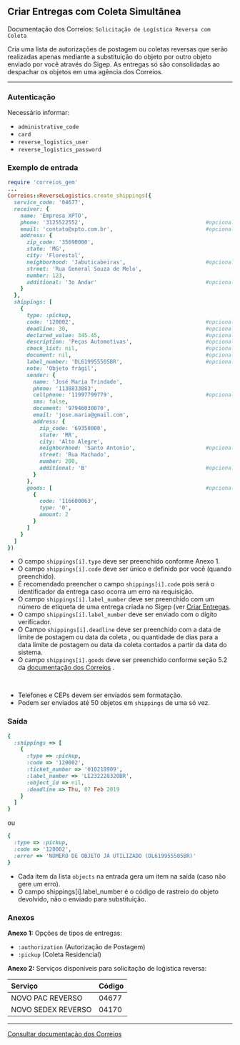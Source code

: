 ## Criar Entregas com Coleta Simultânea

Documentação dos Correios: `Solicitação de Logística Reversa com Coleta`

Cria uma lista de autorizações de postagem ou coletas reversas que serão realizadas apenas mediante a substituição do
objeto por outro objeto enviado por você através do Sigep. As entregas só são consolidadas ao despachar os objetos em uma agência 
dos Correios.

____

### Autenticação
Necessário informar:
* `administrative_code`
* `card`
* `reverse_logistics_user`
* `reverse_logistics_password`

### Exemplo de entrada

```ruby
require 'correios_gem'
...
Correios::ReverseLogistics.create_shippings({
  service_code: '04677',
  receiver: {
    name: 'Empresa XPTO',
    phone: '3125522552',                                      #opcional
    email: 'contato@xpto.com.br',                             #opcional
    address: {
      zip_code: '35690000',
      state: 'MG',
      city: 'Florestal',
      neighborhood: 'Jabuticabeiras',                         #opcional
      street: 'Rua General Souza de Melo',
      number: 123,
      additional: '3o Andar'                                  #opcional
    }
  },
  shippings: [
    {
      type: :pickup,
      code: '120002',                                         #opcional
      deadline: 30,                                           #opcional
      declared_value: 345.45,                                 #opcional
      description: 'Peças Automotivas',                       #opcional
      check_list: nil,                                        #opcional
      document: nil,                                          #opcional
      label_number: 'DL619955505BR',                          #opcional
      note: 'Objeto frágil',
      sender: {
        name: 'José Maria Trindade',
        phone: '1138833883',
        cellphone: '11997799779',                             #opcional
        sms: false,
        document: '97946030070',
        email: 'jose.maria@gmail.com',
        address: {
          zip_code: '69350000',
          state: 'RR',
          city: 'Alto Alegre',
          neighborhood: 'Santo Antonio',                      #opcional
          street: 'Rua Machado',
          number: 200,
          additional: 'B'                                     #opcional
        }
      },
      goods: [                                                #opcional
        {
          code: '116600063',
          type: '0',
          amount: 2
        }
      ]
    }
  ]
})
```
* O campo `shippings[i].type` deve ser preenchido conforme Anexo 1.
* O campo `shippings[i].code` deve ser único e definido por você (quando preenchido).
* É recomendado preencher o campo `shippings[i].code` pois será o identificador da entrega caso ocorra um erro na
requisição.
* O campo `shippings[i].label_number` deve ser preenchido com um número de etiqueta de uma entrega criada no Sigep (ver [Criar Entregas](../sigep/CREATE_SHIPPINGS.md).
* O campo `shippings[i].label_number` deve ser enviado com o dígito verificador.
* O Campo `shippings[i].deadline` deve ser preenchido com a data de limite de postagem ou data da coleta <Date>, ou quantidade 
  de dias para a data limite de postagem ou data da coleta contados a partir da data do sistema.
* O campo `shippings[i].goods` deve ser preenchido conforme seção 5.2 da [documentação dos Correios](CORREIOS_DOCUMENT.pdf)
.

‌‌ 
* Telefones e CEPs devem ser enviados sem formatação.
* Podem ser enviados até 50 objetos em `shippings` de uma só vez.

### Saída

```ruby
{
  :shippings => [
    { 
      :type => :pickup,
      :code => '120002',
      :ticket_number => '010218909',
      :label_number => 'LE232228320BR',
      :object_id => nil,
      :deadline => Thu, 07 Feb 2019
    }
  ]
}
```
ou
```ruby
{
  :type => :pickup,
  :code => '120002',
  :error => 'NÚMERO DE OBJETO JÁ UTILIZADO (DL619955505BR)'
}
```

* Cada item da lista `objects` na entrada gera um item na saída (caso não gere um erro).
* O campo shippings[i].label_number é o código de rastreio do objeto devolvido, não o enviado para substituição.

### Anexos

__Anexo 1:__
Opções de tipos de entregas:
* `:authorization` (Autorização de Postagem)
* `:pickup` (Coleta Residencial)

__Anexo 2:__ Serviços disponíveis para solicitação de loǵistica reversa:

Serviço            | Código
:----------------- | :-----
NOVO PAC REVERSO   | 04677
NOVO SEDEX REVERSO | 04170

---

[Consultar documentação dos Correios](CORREIOS_DOCUMENT.pdf)

